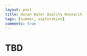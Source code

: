 ```yaml
---
layout: post
title: Hunan Water Quality Research
tags: [summer, exploration]
comments: true
---
```


# TBD